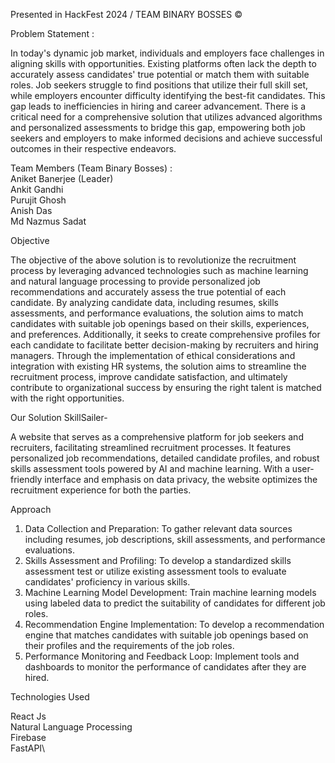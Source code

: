 Presented in HackFest 2024 / TEAM BINARY BOSSES ©

Problem Statement :

In today's dynamic job market, individuals and employers face challenges in aligning skills with opportunities. Existing platforms often lack the depth to accurately assess candidates' true potential or match them with suitable roles. Job seekers struggle to find positions that utilize their full skill set, while employers encounter difficulty identifying the best-fit candidates. This gap leads to inefficiencies in hiring and career advancement. There is a critical need for a comprehensive solution that utilizes advanced algorithms and personalized assessments to bridge this gap, empowering both job seekers and employers to make informed decisions and achieve successful outcomes in their respective endeavors.

Team Members (Team Binary Bosses) :\
Aniket Banerjee (Leader)\
Ankit Gandhi\
Purujit Ghosh\
Anish Das\
Md Nazmus Sadat

Objective

The objective of the above solution is to revolutionize the recruitment process by leveraging advanced technologies such as machine learning and natural language processing to provide personalized job recommendations and accurately assess the true potential of each candidate. By analyzing candidate data, including resumes, skills assessments, and performance evaluations, the solution aims to match candidates with suitable job openings based on their skills, experiences, and preferences. Additionally, it seeks to create comprehensive profiles for each candidate to facilitate better decision-making by recruiters and hiring managers. Through the implementation of ethical considerations and integration with existing HR systems, the solution aims to streamline the recruitment process, improve candidate satisfaction, and ultimately contribute to organizational success by ensuring the right talent is matched with the right opportunities.

Our Solution
SkillSailer-

A website that serves as a comprehensive platform for job seekers and recruiters, facilitating streamlined recruitment processes. It features personalized job recommendations, detailed candidate profiles, and robust skills assessment tools powered by AI and machine learning. With a user-friendly interface and emphasis on data privacy, the website optimizes the recruitment experience for both the parties.

Approach

1. Data Collection and Preparation: To gather relevant data sources including resumes, job descriptions, skill assessments, and performance evaluations.
2. Skills Assessment and Profiling: To develop a standardized skills assessment test or utilize existing assessment tools to evaluate candidates' proficiency in various skills.
3. Machine Learning Model Development: Train machine learning models using labeled data to predict the suitability of candidates for different job roles.
4. Recommendation Engine Implementation: To develop a recommendation engine that matches candidates with suitable job openings based on their profiles and the requirements of the job roles.
5. Performance Monitoring and Feedback Loop: Implement tools and dashboards to monitor the performance of candidates after they are hired.

Technologies Used

React Js\
Natural Language Processing\
Firebase\
FastAPI\
